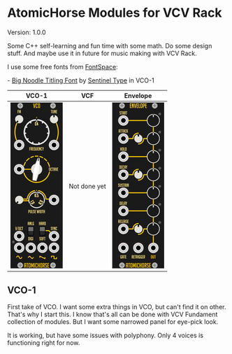 # AtomicHorse Modules for VCV Rack
Version: 1.0.0

Some C++ self-learning and fun time with some math. Do some design stuff. And maybe use it in future for music making with VCV Rack.

I use some free fonts from [FontSpace](https://www.fontspace.com/commercial-fonts):

\- [Big Noodle Titling Font](https://www.fontspace.com/big-noodle-titling-font-f35093) by [Sentinel Type](https://www.fontspace.com/sentinel-type) in VCO-1

VCO-1 | VCF | Envelope
|---|---|---|
| ![VCO-1](/pics/vco-1.png "Third version of visual design") | Not done yet | ![Envelope-1](/pics/envelope-1.png "Second version of visual design") |

## VCO-1

First take of VCO. I want some extra things in VCO, but can't find it on other. That's why I start this. I know that's all can be done with VCV Fundament collection of modules. But I want some narrowed panel for eye-pick look.

It is working, but have some issues with polyphony. Only 4 voices is functioning right for now.





